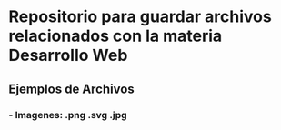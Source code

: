 # Repositorio para guardar archivos relacionados con la materia Desarrollo Web

## Ejemplos de Archivos

<h3>- Imagenes: .png .svg .jpg</h3>
